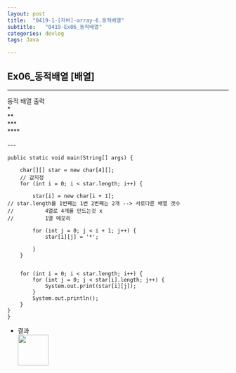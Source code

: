 ```yaml
---
layout: post
title:  "0419-1-[자바]-array-6.동적배열"
subtitle:   "0419-Ex06_동적배열"
categories: devlog
tags: Java

---
```

## Ex06_동적배열 [배열]
---
<p>
동적 배열
 	출력<br/>
		* <br/>
		** <br/>
		*** <br/>
		**** <br/>


</p>
---

~~~
public static void main(String[] args) {

	char[][] star = new char[4][];
	// 값지정
	for (int i = 0; i < star.length; i++) {

		star[i] = new char[i + 1];
// star.length를 1번째는 1번 2번째는 2개 --> 서로다른 배열 갯수
//			4열로 4개를 만드는것 x
//			1열 메모리

		for (int j = 0; j < i + 1; j++) {
			star[i][j] = '*';

		}
	}


	for (int i = 0; i < star.length; i++) {
		for (int j = 0; j < star[i].length; j++) {
			System.out.print(star[i][j]);
		}
		System.out.println();
	}
}
}
~~~


- 결과<br/>
<img style="float: left;" src="https://user-images.githubusercontent.com/49095304/59158862-a3bce200-8afb-11e9-8247-fb6622c41b38.JPG" width="70"><br/><br/><br/><br/><br/>
